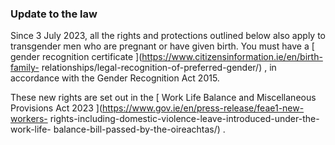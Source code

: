 ###  Update to the law

Since 3 July 2023, all the rights and protections outlined below also apply to
transgender men who are pregnant or have given birth. You must have a [ gender
recognition certificate ](https://www.citizensinformation.ie/en/birth-family-
relationships/legal-recognition-of-preferred-gender/) , in accordance with the
Gender Recognition Act 2015.

These new rights are set out in the [ Work Life Balance and Miscellaneous
Provisions Act 2023 ](https://www.gov.ie/en/press-release/feae1-new-workers-
rights-including-domestic-violence-leave-introduced-under-the-work-life-
balance-bill-passed-by-the-oireachtas/) .
